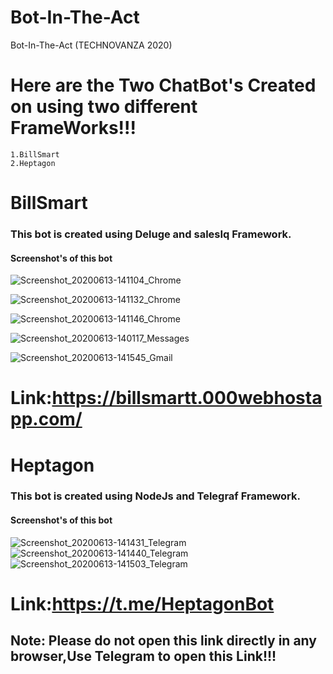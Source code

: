 # Bot-In-The-Act
Bot-In-The-Act (TECHNOVANZA 2020)

# Here are the Two ChatBot's Created on using two different FrameWorks!!!
    
    1.BillSmart
    2.Heptagon
    
    
# BillSmart
### This bot is created using Deluge and salesIq Framework.
#### Screenshot's of this bot

![Screenshot_20200613-141104_Chrome](https://user-images.githubusercontent.com/64969007/84564663-f2d9ca80-ad80-11ea-86a1-3391eb8fe445.jpg)

![Screenshot_20200613-141132_Chrome](https://user-images.githubusercontent.com/64969007/84564667-f79e7e80-ad80-11ea-9278-98e262c7939d.jpg)

![Screenshot_20200613-141146_Chrome](https://user-images.githubusercontent.com/64969007/84564668-f79e7e80-ad80-11ea-88d3-0e177d1f416f.jpg)

![Screenshot_20200613-140117_Messages](https://user-images.githubusercontent.com/64969007/84564661-f1100700-ad80-11ea-821e-6f4b0f74d199.jpg)

![Screenshot_20200613-141545_Gmail](https://user-images.githubusercontent.com/64969007/84564670-f9684200-ad80-11ea-8902-06bb2f6bdc66.jpg)

# Link:https://billsmartt.000webhostapp.com/


# Heptagon
### This bot is created using NodeJs and Telegraf Framework.
#### Screenshot's of this bot
![Screenshot_20200613-141431_Telegram](https://user-images.githubusercontent.com/64969007/84564812-44cf2000-ad82-11ea-8613-326d1585c3fb.jpg)
![Screenshot_20200613-141440_Telegram](https://user-images.githubusercontent.com/64969007/84564814-46004d00-ad82-11ea-90ed-30de7cb46f28.jpg)
![Screenshot_20200613-141503_Telegram](https://user-images.githubusercontent.com/64969007/84564817-4698e380-ad82-11ea-985f-d8e7d7d98126.jpg)

# Link:https://t.me/HeptagonBot
## Note: Please do not open this link directly in any browser,Use Telegram to open this Link!!!
